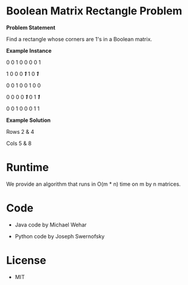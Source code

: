# Boolean Matrix Rectangle Problem
**Problem Statement**

Find a rectangle whose corners are 1's in a Boolean matrix.

**Example Instance**

0	0	1	0	0	0	0	1

1	0	0	0	***1***	1	0 ***1***

0	0	1	0	0	1	0	0

0	0	0	0	***1***	0	1	***1***

0	0	1	0	0	0	1	1

**Example Solution**

Rows 2 & 4

Cols 5 & 8

# Runtime

We provide an algorithm that runs in O(m * n) time on m by n matrices.

# Code

- Java code by Michael Wehar

- Python code by Joseph Swernofsky

# License
- MIT
